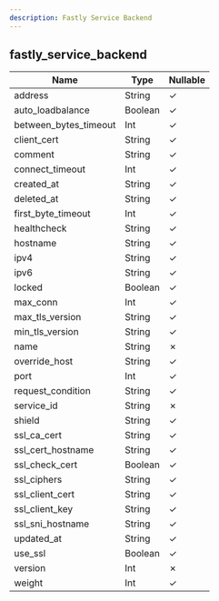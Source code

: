 ```yaml
---
description: Fastly Service Backend
---
```

fastly_service_backend
----------------------

| **Name**              | **Type** | **Nullable** |
| --------------------- | -------- | ------------ |
| address               | String   | &check;      |
| auto_loadbalance      | Boolean  | &check;      |
| between_bytes_timeout | Int      | &check;      |
| client_cert           | String   | &check;      |
| comment               | String   | &check;      |
| connect_timeout       | Int      | &check;      |
| created_at            | String   | &check;      |
| deleted_at            | String   | &check;      |
| first_byte_timeout    | Int      | &check;      |
| healthcheck           | String   | &check;      |
| hostname              | String   | &check;      |
| ipv4                  | String   | &check;      |
| ipv6                  | String   | &check;      |
| locked                | Boolean  | &check;      |
| max_conn              | Int      | &check;      |
| max_tls_version       | String   | &check;      |
| min_tls_version       | String   | &check;      |
| name                  | String   | &cross;      |
| override_host         | String   | &check;      |
| port                  | Int      | &check;      |
| request_condition     | String   | &check;      |
| service_id            | String   | &cross;      |
| shield                | String   | &check;      |
| ssl_ca_cert           | String   | &check;      |
| ssl_cert_hostname     | String   | &check;      |
| ssl_check_cert        | Boolean  | &check;      |
| ssl_ciphers           | String   | &check;      |
| ssl_client_cert       | String   | &check;      |
| ssl_client_key        | String   | &check;      |
| ssl_sni_hostname      | String   | &check;      |
| updated_at            | String   | &check;      |
| use_ssl               | Boolean  | &check;      |
| version               | Int      | &cross;      |
| weight                | Int      | &check;      |
